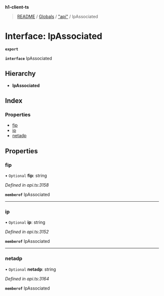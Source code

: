 **h1-client-ts**

> [README](../README.md) / [Globals](../globals.md) / ["api"](../modules/_api_.md) / IpAssociated

# Interface: IpAssociated

**`export`** 

**`interface`** IpAssociated

## Hierarchy

* **IpAssociated**

## Index

### Properties

* [fip](_api_.ipassociated.md#fip)
* [ip](_api_.ipassociated.md#ip)
* [netadp](_api_.ipassociated.md#netadp)

## Properties

### fip

• `Optional` **fip**: string

*Defined in api.ts:3158*

**`memberof`** IpAssociated

___

### ip

• `Optional` **ip**: string

*Defined in api.ts:3152*

**`memberof`** IpAssociated

___

### netadp

• `Optional` **netadp**: string

*Defined in api.ts:3164*

**`memberof`** IpAssociated
